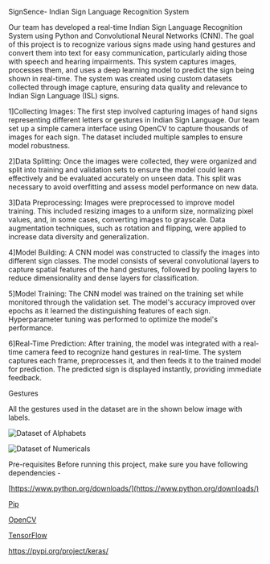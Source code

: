 SignSence- Indian Sign Language Recognition System

Our team has developed a real-time Indian Sign Language Recognition System using Python and Convolutional Neural Networks (CNN). The goal of this project is to recognize various signs made using hand gestures and convert them into text for easy communication, particularly aiding those with speech and hearing impairments. This system captures images, processes them, and uses a deep learning model to predict the sign being shown in real-time. The system was created using custom datasets collected through image capture, ensuring data quality and relevance to Indian Sign Language (ISL) signs.

                                                                                                                                                                                          
1]Collecting Images: The first step involved capturing images of hand signs representing different letters or gestures in Indian Sign Language. Our team set up a simple camera interface using OpenCV to capture thousands of images for each sign. The dataset included multiple samples to ensure model robustness.

2]Data Splitting: Once the images were collected, they were organized and split into training and validation sets to ensure the model could learn effectively and be evaluated accurately on unseen data. This split was necessary to avoid overfitting and assess model performance on new data.                                                                                                                                           

3]Data Preprocessing: Images were preprocessed to improve model training. This included resizing images to a uniform size, normalizing pixel values, and, in some cases, converting images to grayscale. Data augmentation techniques, such as rotation and flipping, were applied to increase data diversity and generalization.                                                                                               

4]Model Building: A CNN model was constructed to classify the images into different sign classes. The model consists of several convolutional layers to capture spatial features of the hand gestures, followed by pooling layers to reduce dimensionality and dense layers for classification.                                                                                                                                      

5]Model Training: The CNN model was trained on the training set while monitored through the validation set. The model's accuracy improved over epochs as it learned the distinguishing features of each sign. Hyperparameter tuning was performed to optimize the model's performance.                                                                                                                                              

6]Real-Time Prediction: After training, the model was integrated with a real-time camera feed to recognize hand gestures in real-time. The system captures each frame, preprocesses it, and then feeds it to the trained model for prediction. The predicted sign is displayed instantly, providing immediate feedback.

Gestures


All the gestures used in the dataset are in the shown below image with labels.


![Dataset of Alphabets](https://github.com/user-attachments/assets/87c48716-90d5-47f5-9925-c2b64cc6ffd3)

![Dataset of Numericals](https://github.com/user-attachments/assets/7c61ebfa-52bb-415a-a369-20d7a091a6f6)



Pre-requisites
Before running this project, make sure you have following dependencies -


[https://www.python.org/downloads/](https://www.python.org/downloads/)



[Pip](https://pypi.org/project/pip/)



[OpenCV](https://docs.opencv.org/3.0-beta/doc/py_tutorials/py_setup/py_setup_in_windows/py_setup_in_windows.html)



[TensorFlow](https://www.tensorflow.org/install)

https://pypi.org/project/keras/

